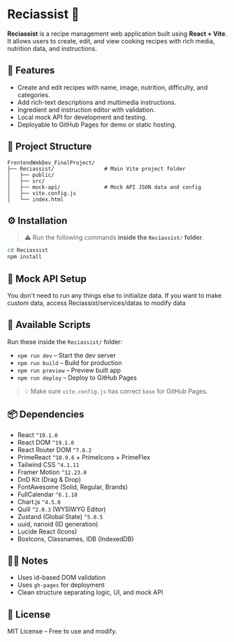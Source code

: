 # Reciassist 🍳  
**Reciassist** is a recipe management web application built using **React + Vite**. It allows users to create, edit, and view cooking recipes with rich media, nutrition data, and instructions.

## 🚀 Features  
- Create and edit recipes with name, image, nutrition, difficulty, and categories.  
- Add rich-text descriptions and multimedia instructions.  
- Ingredient and instruction editor with validation.  
- Local mock API for development and testing.  
- Deployable to GitHub Pages for demo or static hosting.

## 📁 Project Structure  
```
FrontendWebDev_FinalProject/
├── Reciassist/                # Main Vite project folder
│   ├── public/
│   ├── src/
│   ├── mock-api/              # Mock API JSON data and config
│   ├── vite.config.js
│   └── index.html
```

## ⚙️ Installation  
> ⚠️ Run the following commands **inside the `Reciassist/` folder**.
```bash
cd Reciassist
npm install
```

## 🧪 Mock API Setup  
You don't need to run any things else to initialize data.
If you want to make custom data, access Reciassist/services/datas to modify data

## 🧾 Available Scripts  
Run these inside the `Reciassist/` folder:
- `npm run dev` – Start the dev server  
- `npm run build` – Build for production  
- `npm run preview` – Preview built app  
- `npm run deploy` – Deploy to GitHub Pages

> 💡 Make sure `vite.config.js` has correct `base` for GitHub Pages.

## 📦 Dependencies  
- React `^19.1.0`
- React DOM `^19.1.0`
- React Router DOM `^7.6.2`
- PrimeReact `^10.9.6` + PrimeIcons + PrimeFlex
- Tailwind CSS `^4.1.11`
- Framer Motion `^12.23.0`
- DnD Kit (Drag & Drop)
- FontAwesome (Solid, Regular, Brands)
- FullCalendar `^6.1.18`
- Chart.js `^4.5.0`
- Quill `^2.0.3` (WYSIWYG Editor)
- Zustand (Global State) `^5.0.5`
- uuid, nanoid (ID generation)
- Lucide React (Icons)
- BoxIcons, Classnames, IDB (IndexedDB)

## 👨‍💻 Notes  
- Uses id-based DOM validation  
- Uses `gh-pages` for deployment  
- Clean structure separating logic, UI, and mock API

## 📄 License  
MIT License – Free to use and modify.
